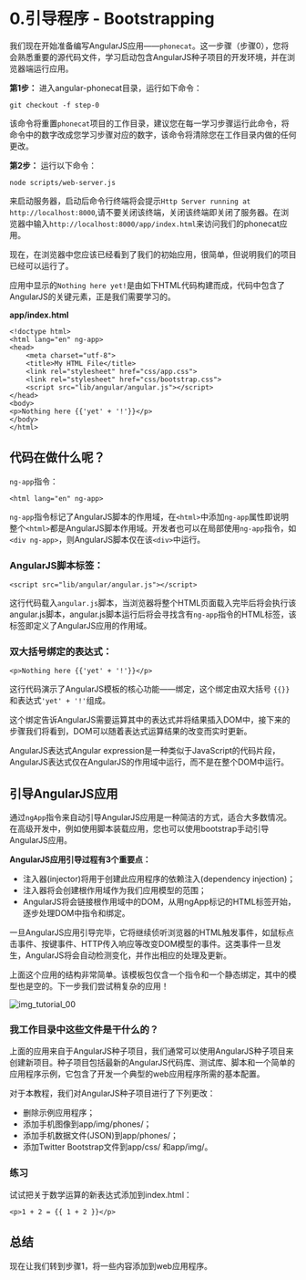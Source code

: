 # 0.引导程序 - Bootstrapping

我们现在开始准备编写AngularJS应用——`phonecat`。这一步骤（步骤0），您将会熟悉重要的源代码文件，学习启动包含AngularJS种子项目的开发环境，并在浏览器端运行应用。

**第1步：**
进入angular-phonecat目录，运行如下命令：

```
git checkout -f step-0
```

该命令将重置`phonecat`项目的工作目录，建议您在每一学习步骤运行此命令，将命令中的数字改成您学习步骤对应的数字，该命令将清除您在工作目录内做的任何更改。

**第2步：**
运行以下命令：

```
node scripts/web-server.js
```

来启动服务器，启动后命令行终端将会提示`Http Server running at http://localhost:8000`,请不要关闭该终端，关闭该终端即关闭了服务器。在浏览器中输入`http://localhost:8000/app/index.html`来访问我们的phonecat应用。

现在，在浏览器中您应该已经看到了我们的初始应用，很简单，但说明我们的项目已经可以运行了。

应用中显示的`Nothing here yet!`是由如下HTML代码构建而成，代码中包含了AngularJS的关键元素，正是我们需要学习的。


**app/index.html**

```
<!doctype html>
<html lang="en" ng-app>
<head>
    <meta charset="utf-8">
    <title>My HTML File</title>
    <link rel="stylesheet" href="css/app.css">
    <link rel="stylesheet" href="css/bootstrap.css">
    <script src="lib/angular/angular.js"></script>
</head>
<body>
<p>Nothing here {{'yet' + '!'}}</p>
</body>
</html>
```

## 代码在做什么呢？

`ng-app`指令：

```
<html lang="en" ng-app>
```

`ng-app`指令标记了AngularJS脚本的作用域，在`<html>`中添加`ng-app`属性即说明整个`<html>`都是AngularJS脚本作用域。开发者也可以在局部使用`ng-app`指令，如`<div ng-app>`，则AngularJS脚本仅在该`<div>`中运行。

### AngularJS脚本标签：

```
<script src="lib/angular/angular.js"></script>
```

这行代码载入`angular.js`脚本，当浏览器将整个HTML页面载入完毕后将会执行该angular.js脚本，angular.js脚本运行后将会寻找含有`ng-app`指令的HTML标签，该标签即定义了AngularJS应用的作用域。

### 双大括号绑定的表达式：

```
<p>Nothing here {{'yet' + '!'}}</p>
```

这行代码演示了AngularJS模板的核心功能——绑定，这个绑定由双大括号	`{{}}`和表达式`'yet' + '!'`组成。

这个绑定告诉AngularJS需要运算其中的表达式并将结果插入DOM中，接下来的步骤我们将看到，DOM可以随着表达式运算结果的改变而实时更新。

AngularJS表达式Angular expression是一种类似于JavaScript的代码片段，AngularJS表达式仅在AngularJS的作用域中运行，而不是在整个DOM中运行。

## 引导AngularJS应用

通过`ngApp`指令来自动引导AngularJS应用是一种简洁的方式，适合大多数情况。在高级开发中，例如使用脚本装载应用，您也可以使用bootstrap手动引导AngularJS应用。

**AngularJS应用引导过程有3个重要点：**

* 注入器(injector)将用于创建此应用程序的依赖注入(dependency injection)；
* 注入器将会创建根作用域作为我们应用模型的范围；
* AngularJS将会链接根作用域中的DOM，从用ngApp标记的HTML标签开始，逐步处理DOM中指令和绑定。

一旦AngularJS应用引导完毕，它将继续侦听浏览器的HTML触发事件，如鼠标点击事件、按键事件、HTTP传入响应等改变DOM模型的事件。这类事件一旦发生，AngularJS将会自动检测变化，并作出相应的处理及更新。

上面这个应用的结构非常简单。该模板包仅含一个指令和一个静态绑定，其中的模型也是空的。下一步我们尝试稍复杂的应用！

![img_tutorial_00](http://docs.angularjs.org/img/tutorial/tutorial_00.png)

### 我工作目录中这些文件是干什么的？

上面的应用来自于AngularJS种子项目，我们通常可以使用AngularJS种子项目来创建新项目。种子项目包括最新的AngularJS代码库、测试库、脚本和一个简单的应用程序示例，它包含了开发一个典型的web应用程序所需的基本配置。

对于本教程，我们对AngularJS种子项目进行了下列更改：

- 删除示例应用程序；
- 添加手机图像到app/img/phones/；
- 添加手机数据文件(JSON)到app/phones/；
- 添加Twitter Bootstrap文件到app/css/ 和app/img/。

### 练习

试试把关于数学运算的新表达式添加到index.html：

```
<p>1 + 2 = {{ 1 + 2 }}</p>
```

## 总结

现在让我们转到步骤1，将一些内容添加到web应用程序。